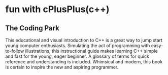 # fun with cPlusPlus(c++)
## The Coding Park

This educational and visual introduction to C++ is a great way to jump start young computer enthusiasts. Simulating the act of programming with easy-to-follow illustrations, this instructional guide makes learning C++ simple and fast for the young, eager beginner. A glossary of terms for quick reference and understanding is included. Whimsical and modern, this book is certain to inspire the new and aspiring programmer. 
